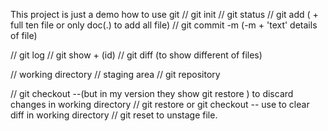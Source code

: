 This project is just a demo how to use git
// git init
// git status
// git add ( + full ten file or only doc(.) to add all file)
// git commit -m (-m + 'text' details of file)

// git log
// git show + (id)
// git diff (to show different of files)

// working directory
// staging area
// git repository

// git checkout --<file>(but in my version they show git restore <file>) to discard changes in working directory
// git restore or git checkout -- use to clear diff in working directory
// git reset to unstage file.